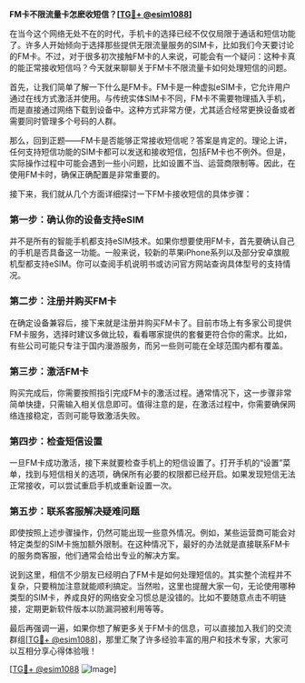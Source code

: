 **FM卡不限流量卡怎麽收短信？[[TG💪+ @esim1088](https://t.me/s/esim1088)]**

在当今这个网络无处不在的时代，手机卡的选择已经不仅仅局限于通话和短信功能了。许多人开始倾向于选择那些提供无限流量服务的SIM卡，比如我们今天要讨论的FM卡。不过，对于很多初次接触FM卡的人来说，可能会有一个疑问：这种卡真的能正常接收短信吗？今天就来聊聊关于FM卡不限流量卡如何处理短信的问题。

首先，让我们简单了解一下什么是FM卡。FM卡是一种虚拟eSIM卡，它允许用户通过在线方式激活并使用。与传统实体SIM卡不同，FM卡不需要物理插入手机，而是直接通过网络下载到设备中。这种方式非常方便，尤其适合经常更换设备或者需要同时管理多个号码的人群。

那么，回到正题——FM卡是否能够正常接收短信呢？答案是肯定的。理论上讲，任何支持短信功能的SIM卡都可以发送和接收短信，包括FM卡也不例外。但是，实际操作过程中可能会遇到一些小问题，比如设置不当、运营商限制等。因此，在使用FM卡时，确保正确配置是非常重要的。

接下来，我们就从几个方面详细探讨一下FM卡接收短信的具体步骤：

### **第一步：确认你的设备支持eSIM**
并不是所有的智能手机都支持eSIM技术。如果你想要使用FM卡，首先要确认自己的手机是否具备这一功能。一般来说，较新的苹果iPhone系列以及部分安卓旗舰机型都支持eSIM。你可以查阅手机说明书或访问官方网站查询具体型号的支持情况。

### **第二步：注册并购买FM卡**
在确定设备兼容后，接下来就是注册并购买FM卡了。目前市场上有多家公司提供FM卡服务，选择时建议多做比较，看看哪家提供的套餐更符合你的需求。比如，有些公司可能只专注于国内漫游服务，而另一些则可能在全球范围内都有覆盖。

### **第三步：激活FM卡**
购买完成后，你需要按照指引完成FM卡的激活过程。通常情况下，这一步骤非常简单快捷，只需输入相关信息即可。值得注意的是，在激活过程中，你需要确保网络连接稳定，否则可能导致激活失败。

### **第四步：检查短信设置**
一旦FM卡成功激活，接下来就要检查手机上的短信设置了。打开手机的“设置”菜单，找到与短信相关的选项，确保所有必要的权限都已经开启。如果发现短信无法正常接收，可以尝试重启手机或重新设置一次。

### **第五步：联系客服解决疑难问题**
即使按照上述步骤操作，仍然可能出现一些意外情况。例如，某些运营商可能会对特定类型的SIM卡施加额外限制。在这种情况下，最好的办法就是直接联系FM卡的服务商客服，他们通常会给出专业的解决方案。

说到这里，相信不少朋友已经明白了FM卡是如何处理短信的。其实整个流程并不复杂，只要稍加注意就能顺利搞定。当然啦，这里也提醒大家一句，无论使用哪种类型的SIM卡，养成良好的网络安全习惯总是没错的。比如不要随意点击不明链接，定期更新软件版本以防漏洞被利用等等。

最后再强调一遍，如果你想了解更多关于FM卡的信息，可以直接加入我们的交流群组[[TG💪+ @esim1088](https://t.me/s/esim1088)]，那里汇聚了许多经验丰富的用户和技术专家，大家可以互相分享心得体验哦！

[[TG💪+ @esim1088](https://t.me/s/esim1088) ![Image](https://i.postimg.cc/4NQfJmqS/Snipaste-2025-05-13-00-14-12.png)]